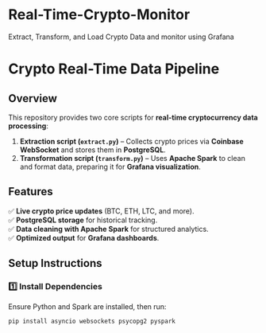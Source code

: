 # Real-Time-Crypto-Monitor
Extract, Transform, and Load  Crypto Data and monitor  using Grafana


# Crypto Real-Time Data Pipeline

## Overview
This repository provides two core scripts for **real-time cryptocurrency data processing**:
1. **Extraction script (`extract.py`)** – Collects crypto prices via **Coinbase WebSocket** and stores them in **PostgreSQL**.
2. **Transformation script (`transform.py`)** – Uses **Apache Spark** to clean and format data, preparing it for **Grafana visualization**.

## Features
✅ **Live crypto price updates** (BTC, ETH, LTC, and more).  
✅ **PostgreSQL storage** for historical tracking.  
✅ **Data cleaning with Apache Spark** for structured analytics.  
✅ **Optimized output** for **Grafana dashboards**.

## Setup Instructions
### 1️⃣ Install Dependencies
Ensure Python and Spark are installed, then run:
```bash
pip install asyncio websockets psycopg2 pyspark

